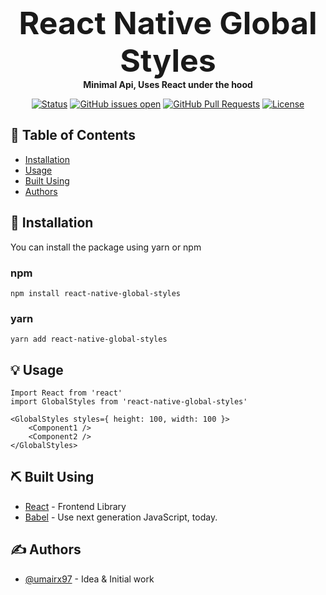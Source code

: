 <div>
<h1 align="center" style="font-size: 50px; border:none; margin: 0px; padding: 0px">React Native Global Styles
</h1>
<!-- <br/> -->
<h4 align="center" style="margin: 0px; padding: 0px">Minimal Api, Uses React under the hood</h4>
</div>

<div align="center" style="border: transparent">

[![Status](https://img.shields.io/badge/status-active-success.svg)]()
[![GitHub issues open](https://img.shields.io/github/issues/umairx97/react-native-global-styles)](https://github.com/umairx97/react-native-global-styles/issues)
[![GitHub Pull Requests](https://img.shields.io/github/issues-pr/umairx97/react-native-global-styles)](https://github.com/umairx97/react-native-global-styles/pulls)
[![License](https://img.shields.io/badge/license-MIT-blue.svg)](/LICENSE)

</div>

## 📝 Table of Contents

- [Installation](#installation)
- [Usage](#usage)
- [Built Using](#built_using)
- [Authors](#authors)

## 🚀 Installation <a name="installation"></a>

You can install the package using yarn or npm

### npm

```
npm install react-native-global-styles
```

### yarn

```
yarn add react-native-global-styles
```

## 💡 Usage <a name="usage"></a>

```
Import React from 'react'
import GlobalStyles from 'react-native-global-styles'

<GlobalStyles styles={ height: 100, width: 100 }>
    <Component1 />
    <Component2 />
</GlobalStyles>
```

## ⛏️ Built Using <a name = "built_using"></a>

- [React](https://reactjs.org/) - Frontend Library
- [Babel](https://babeljs.io/) - Use next generation JavaScript, today.

## ✍️ Authors <a name = "authors"></a>

- [@umairx97](https://github.com/umairx97) - Idea & Initial work
